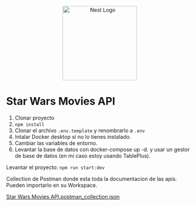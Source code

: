 <p align="center">
  <a href="http://nestjs.com/" target="blank"><img src="https://nestjs.com/img/logo-small.svg" width="200" alt="Nest Logo" /></a>
</p>


# Star Wars Movies API

1. Clonar proyecto
2. ```npm install```
3. Clonar el archivo ```.env.template``` y renombrarlo a ```.env```
4. Intalar Docker desktop si no lo tienes instalado.
5. Cambiar las variables de entorno.
6. Levantar la base de datos con docker-compose up -d.
 y usar un gestor de base de datos (en mi caso estoy usando TablePlus).

Levantar el proyecto: ```npm run start:dev```

Collection de Postman donde esta toda la documentacion de las apis. Pueden importarlo en su Workspace.

[Star Wars Movies API.postman_collection.json](https://github.com/user-attachments/files/18172126/Star.Wars.Movies.API.postman_collection.json)
